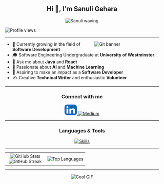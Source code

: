 <h2 align="center">Hi 👋, I'm Sanuli Gehara</h2>
<p align="center">
  <img src="https://github.com/7oSkaaa/7oSkaaa/blob/main/Images/about_me.gif?raw=true" width="75px" alt="Sanuli waving" />
</p>

<p align="left">
  <img src="https://komarev.com/ghpvc/?username=SanuliGehara&label=Profile%20views&color=1E3A8A&style=flat" alt="Profile views" />
</p>

---

<img width="42%" align="right" src="https://raw.githubusercontent.com/onimur/.github/master/.resources/git-header.svg" alt="Git banner" />

- 🌱 Currently growing in the field of **Software Development**
- 🎓 Software Engineering Undergraduate at **University of Westminster**
- 💬 Ask me about **Java** and **React**
- 🤖 Passionate about **AI** and **Machine Learning**
- 🚀 Aspiring to make an impact as a **Software Developer**
- ✍️ Creative **Technical Writer** and enthusiastic **Volunteer**

---

<h3 align="center">Connect with me</h3>
<p align="center">
  <a href="https://www.linkedin.com/in/sanuli-gehara-71210b295/" target="_blank">
    <img src="https://github.com/tandpfun/skill-icons/blob/main/icons/LinkedIn.svg" height="35" width="40" alt="LinkedIn" />
  </a>
  <a href="https://medium.com/@geharasanuli5" target="_blank">
    <img src="https://github.com/user-attachments/assets/41aaa46e-5f40-43b2-94cd-c384c8438b1b" height="35" width="40" alt="Medium" />
  </a>
</p>

---

<h3 align="center">Languages & Tools</h3>
<p align="center">
  <a href="https://skillicons.dev" target="_blank">
    <img src="https://skillicons.dev/icons?i=java,py,spring,html,css,js,flutter,react,ts,nodejs,expressjs,mysql,mongodb,firebase,tailwindcss,bootstrap,mui,figma,git,github,idea,vscode,azure&theme=dark&perline=10" alt="Skills" />
  </a>
</p>

---

<table align="center">
  <tr>
    <td width="50%" align="center">
      <img src="https://github-readme-stats.vercel.app/api?username=SanuliGehara&theme=tokyonight&show_icons=true&count_private=true&hide_border=false" alt="GitHub Stats" />
      <br />
      <img src="https://streak-stats.demolab.com?user=SanuliGehara&theme=tokyonight&hide_border=false" alt="GitHub Streak" />
    </td>
    <td width="50%" align="center">
      <img src="https://github-readme-stats.anuraghazra1.vercel.app/api/top-langs/?username=SanuliGehara&theme=tokyonight&hide_border=false&no-bg=true&no-frame=true&langs_count=6" alt="Top Languages" />
    </td>
  </tr>
</table>

---

<p align="center">
  <img src="https://github.com/Anmol-Baranwal/Cool-GIFs-For-GitHub/assets/74038190/d48893bd-0757-481c-8d7e-ba3e163feae7" alt="Cool GIF" />
</p>
